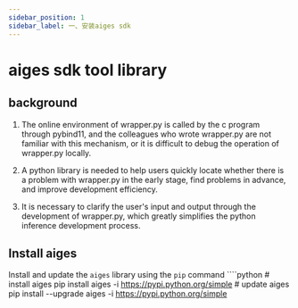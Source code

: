 ```yaml
---
sidebar_position: 1
sidebar_label: 一、安装aiges sdk
---
```

# aiges sdk tool library

## background

1. The online environment of wrapper.py is called by the c program through pybind11, and the colleagues who wrote wrapper.py are not familiar with this mechanism, or it is difficult to debug the operation of wrapper.py locally.

2. A python library is needed to help users quickly locate whether there is a problem with wrapper.py in the early stage, find problems in advance, and improve development efficiency.

3. It is necessary to clarify the user's input and output through the development of wrapper.py, which greatly simplifies the python inference development process.


## Install aiges

Install and update the `aiges` library using the `pip` command
    ````python
    # install aiges
    pip install aiges -i https://pypi.python.org/simple
    # update aiges
    pip install --upgrade aiges -i https://pypi.python.org/simple